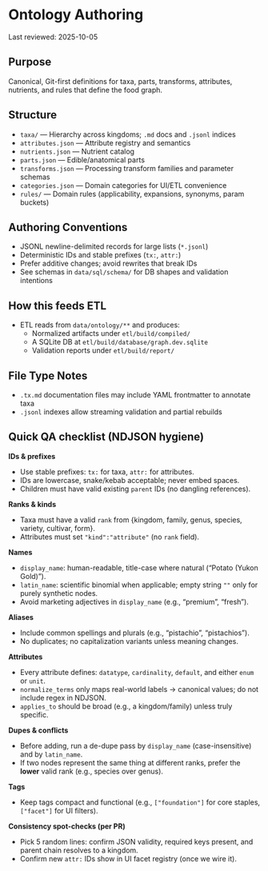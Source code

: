# Ontology Authoring

Last reviewed: 2025-10-05

## Purpose

Canonical, Git-first definitions for taxa, parts, transforms, attributes, nutrients, and rules that define the food graph.

## Structure

- `taxa/` — Hierarchy across kingdoms; `.md` docs and `.jsonl` indices
- `attributes.json` — Attribute registry and semantics
- `nutrients.json` — Nutrient catalog
- `parts.json` — Edible/anatomical parts
- `transforms.json` — Processing transform families and parameter schemas
- `categories.json` — Domain categories for UI/ETL convenience
- `rules/` — Domain rules (applicability, expansions, synonyms, param buckets)

## Authoring Conventions

- JSONL newline-delimited records for large lists (`*.jsonl`)
- Deterministic IDs and stable prefixes (`tx:`, `attr:`)
- Prefer additive changes; avoid rewrites that break IDs
- See schemas in `data/sql/schema/` for DB shapes and validation intentions

## How this feeds ETL

- ETL reads from `data/ontology/**` and produces:
  - Normalized artifacts under `etl/build/compiled/`
  - A SQLite DB at `etl/build/database/graph.dev.sqlite`
  - Validation reports under `etl/build/report/`

## File Type Notes

- `.tx.md` documentation files may include YAML frontmatter to annotate taxa
- `.jsonl` indexes allow streaming validation and partial rebuilds

## Quick QA checklist (NDJSON hygiene)

**IDs & prefixes**

- Use stable prefixes: `tx:` for taxa, `attr:` for attributes.
- IDs are lowercase, snake/kebab acceptable; never embed spaces.
- Children must have valid existing `parent` IDs (no dangling references).

**Ranks & kinds**

- Taxa must have a valid `rank` from {kingdom, family, genus, species, variety, cultivar, form}.
- Attributes must set `"kind":"attribute"` (no `rank` field).

**Names**

- `display_name`: human-readable, title-case where natural (“Potato (Yukon Gold)”).
- `latin_name`: scientific binomial when applicable; empty string `""` only for purely synthetic nodes.
- Avoid marketing adjectives in `display_name` (e.g., “premium”, “fresh”).

**Aliases**

- Include common spellings and plurals (e.g., “pistachio”, “pistachios”).
- No duplicates; no capitalization variants unless meaning changes.

**Attributes**

- Every attribute defines: `datatype`, `cardinality`, `default`, and either `enum` or `unit`.
- `normalize_terms` only maps real-world labels → canonical values; do not include regex in NDJSON.
- `applies_to` should be broad (e.g., a kingdom/family) unless truly specific.

**Dupes & conflicts**

- Before adding, run a de-dupe pass by `display_name` (case-insensitive) and by `latin_name`.
- If two nodes represent the same thing at different ranks, prefer the **lower** valid rank (e.g., species over genus).

**Tags**

- Keep tags compact and functional (e.g., `["foundation"]` for core staples, `["facet"]` for UI filters).

**Consistency spot-checks (per PR)**

- Pick 5 random lines: confirm JSON validity, required keys present, and parent chain resolves to a kingdom.
- Confirm new `attr:` IDs show in UI facet registry (once we wire it).

